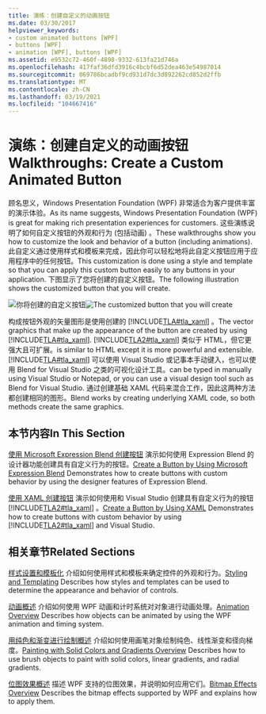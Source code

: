 ```yaml
---
title: 演练：创建自定义的动画按钮
ms.date: 03/30/2017
helpviewer_keywords:
- custom animated buttons [WPF]
- buttons [WPF]
- animation [WPF], buttons [WPF]
ms.assetid: e9532c72-460f-4898-9332-613fa21d746a
ms.openlocfilehash: 417faf36dfd3916c4bcbf6d52dea463e54987014
ms.sourcegitcommit: 069786bcadbf9cd931d7dc3d892262cd852d2ffb
ms.translationtype: MT
ms.contentlocale: zh-CN
ms.lasthandoff: 03/19/2021
ms.locfileid: "104667416"
---
```

# <a name="walkthroughs-create-a-custom-animated-button"></a><span data-ttu-id="cf91a-102">演练：创建自定义的动画按钮</span><span class="sxs-lookup"><span data-stu-id="cf91a-102">Walkthroughs: Create a Custom Animated Button</span></span>
<span data-ttu-id="cf91a-103">顾名思义，Windows Presentation Foundation (WPF) 非常适合为客户提供丰富的演示体验。</span><span class="sxs-lookup"><span data-stu-id="cf91a-103">As its name suggests, Windows Presentation Foundation (WPF) is great for making rich presentation experiences for customers.</span></span> <span data-ttu-id="cf91a-104">这些演练说明了如何自定义按钮的外观和行为 (包括动画) 。</span><span class="sxs-lookup"><span data-stu-id="cf91a-104">These walkthroughs show you how to customize the look and behavior of a button (including animations).</span></span> <span data-ttu-id="cf91a-105">此自定义通过使用样式和模板来完成，因此你可以轻松地将此自定义按钮应用于应用程序中的任何按钮。</span><span class="sxs-lookup"><span data-stu-id="cf91a-105">This customization is done using a style and template so that you can apply this custom button easily to any buttons in your application.</span></span> <span data-ttu-id="cf91a-106">下图显示了您将创建的自定义按钮。</span><span class="sxs-lookup"><span data-stu-id="cf91a-106">The following illustration shows the customized button that you will create.</span></span>

 <span data-ttu-id="cf91a-107">![你将创建的自定义按钮](./media/custom-button-blend-intro.jpg "custom_button_blend_Intro")</span><span class="sxs-lookup"><span data-stu-id="cf91a-107">![The customized button that you will create](./media/custom-button-blend-intro.jpg "custom_button_blend_Intro")</span></span>

 <span data-ttu-id="cf91a-108">构成按钮外观的矢量图形是使用创建的 [!INCLUDE[TLA#tla_xaml](../../../includes/tlasharptla-xaml-md.md)] 。</span><span class="sxs-lookup"><span data-stu-id="cf91a-108">The vector graphics that make up the appearance of the button are created by using [!INCLUDE[TLA#tla_xaml](../../../includes/tlasharptla-xaml-md.md)].</span></span> [!INCLUDE[TLA2#tla_xaml](../../../includes/tla2sharptla-xaml-md.md)] <span data-ttu-id="cf91a-109">类似于 HTML，但它更强大且可扩展。</span><span class="sxs-lookup"><span data-stu-id="cf91a-109">is similar to HTML except it is more powerful and extensible.</span></span> [!INCLUDE[TLA#tla_xaml](../../../includes/tlasharptla-xaml-md.md)] <span data-ttu-id="cf91a-110">可以使用 Visual Studio 或记事本手动键入，也可以使用 Blend for Visual Studio 之类的可视化设计工具。</span><span class="sxs-lookup"><span data-stu-id="cf91a-110">can be typed in manually using Visual Studio or Notepad, or you can use a visual design tool such as Blend for Visual Studio.</span></span> <span data-ttu-id="cf91a-111">通过创建基础 XAML 代码来混合工作，因此这两种方法都创建相同的图形。</span><span class="sxs-lookup"><span data-stu-id="cf91a-111">Blend works by creating underlying XAML code, so both methods create the same graphics.</span></span>

## <a name="in-this-section"></a><span data-ttu-id="cf91a-112">本节内容</span><span class="sxs-lookup"><span data-stu-id="cf91a-112">In This Section</span></span>
 <span data-ttu-id="cf91a-113">[使用 Microsoft Expression Blend 创建按钮](walkthrough-create-a-button-by-using-microsoft-expression-blend.md) 演示如何使用 Expression Blend 的设计器功能创建具有自定义行为的按钮。</span><span class="sxs-lookup"><span data-stu-id="cf91a-113">[Create a Button by Using Microsoft Expression Blend](walkthrough-create-a-button-by-using-microsoft-expression-blend.md) Demonstrates how to create buttons with custom behavior by using the designer features of Expression Blend.</span></span>

 <span data-ttu-id="cf91a-114">[使用 XAML 创建按钮](walkthrough-create-a-button-by-using-xaml.md) 演示如何使用和 Visual Studio 创建具有自定义行为的按钮 [!INCLUDE[TLA2#tla_xaml](../../../includes/tla2sharptla-xaml-md.md)] 。</span><span class="sxs-lookup"><span data-stu-id="cf91a-114">[Create a Button by Using XAML](walkthrough-create-a-button-by-using-xaml.md) Demonstrates how to create buttons with custom behavior by using [!INCLUDE[TLA2#tla_xaml](../../../includes/tla2sharptla-xaml-md.md)] and Visual Studio.</span></span>

## <a name="related-sections"></a><span data-ttu-id="cf91a-115">相关章节</span><span class="sxs-lookup"><span data-stu-id="cf91a-115">Related Sections</span></span>
 <span data-ttu-id="cf91a-116">[样式设置和模板化](/dotnet/desktop-wpf/fundamentals/styles-templates-overview) 介绍如何使用样式和模板来确定控件的外观和行为。</span><span class="sxs-lookup"><span data-stu-id="cf91a-116">[Styling and Templating](/dotnet/desktop-wpf/fundamentals/styles-templates-overview) Describes how styles and templates can be used to determine the appearance and behavior of controls.</span></span>

 <span data-ttu-id="cf91a-117">[动画概述](../graphics-multimedia/animation-overview.md) 介绍如何使用 WPF 动画和计时系统对对象进行动画处理。</span><span class="sxs-lookup"><span data-stu-id="cf91a-117">[Animation Overview](../graphics-multimedia/animation-overview.md) Describes how objects can be animated by using the WPF animation and timing system.</span></span>

 <span data-ttu-id="cf91a-118">[用纯色和渐变进行绘制概述](../graphics-multimedia/painting-with-solid-colors-and-gradients-overview.md) 介绍如何使用画笔对象绘制纯色、线性渐变和径向梯度。</span><span class="sxs-lookup"><span data-stu-id="cf91a-118">[Painting with Solid Colors and Gradients Overview](../graphics-multimedia/painting-with-solid-colors-and-gradients-overview.md) Describes how to use brush objects to paint with solid colors, linear gradients, and radial gradients.</span></span>

 <span data-ttu-id="cf91a-119">[位图效果概述](../graphics-multimedia/bitmap-effects-overview.md) 描述 WPF 支持的位图效果，并说明如何应用它们。</span><span class="sxs-lookup"><span data-stu-id="cf91a-119">[Bitmap Effects Overview](../graphics-multimedia/bitmap-effects-overview.md) Describes the bitmap effects supported by WPF and explains how to apply them.</span></span>
